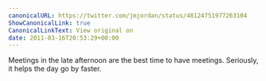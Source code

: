 ```yaml
---
canonicalURL: https://twitter.com/jmjordan/status/48124751977263104
ShowCanonicalLink: true
CanonicalLinkText: View original on
date: 2011-03-16T20:53:29+00:00
---
```

Meetings in the late afternoon are the best time to have meetings. Seriously, it helps the day go by faster.